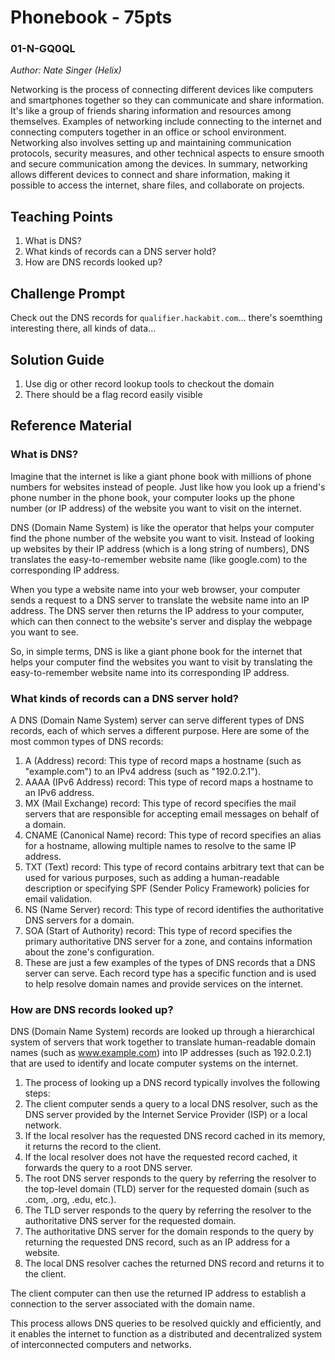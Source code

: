 # Phonebook - 75pts
### 01-N-GQ0QL
*Author: Nate Singer (Helix)*

Networking is the process of connecting different devices like computers and smartphones together so they can communicate and share information. It's like a group of friends sharing information and resources among themselves. Examples of networking include connecting to the internet and connecting computers together in an office or school environment. Networking also involves setting up and maintaining communication protocols, security measures, and other technical aspects to ensure smooth and secure communication among the devices. In summary, networking allows different devices to connect and share information, making it possible to access the internet, share files, and collaborate on projects.

## Teaching Points
1. What is DNS?
2. What kinds of records can a DNS server hold?
3. How are DNS records looked up?

## Challenge Prompt
Check out the DNS records for ```qualifier.hackabit.com```... there's soemthing interesting there, all kinds of data...

## Solution Guide
1. Use dig or other record lookup tools to checkout the domain
2. There should be a flag record easily visible

## Reference Material
### What is DNS?
Imagine that the internet is like a giant phone book with millions of phone numbers for websites instead of people. Just like how you look up a friend's phone number in the phone book, your computer looks up the phone number (or IP address) of the website you want to visit on the internet.

DNS (Domain Name System) is like the operator that helps your computer find the phone number of the website you want to visit. Instead of looking up websites by their IP address (which is a long string of numbers), DNS translates the easy-to-remember website name (like google.com) to the corresponding IP address.

When you type a website name into your web browser, your computer sends a request to a DNS server to translate the website name into an IP address. The DNS server then returns the IP address to your computer, which can then connect to the website's server and display the webpage you want to see.

So, in simple terms, DNS is like a giant phone book for the internet that helps your computer find the websites you want to visit by translating the easy-to-remember website name into its corresponding IP address.


### What kinds of records can a DNS server hold?
A DNS (Domain Name System) server can serve different types of DNS records, each of which serves a different purpose. Here are some of the most common types of DNS records:

1. A (Address) record: This type of record maps a hostname (such as "example.com") to an IPv4 address (such as "192.0.2.1").
2. AAAA (IPv6 Address) record: This type of record maps a hostname to an IPv6 address.
3. MX (Mail Exchange) record: This type of record specifies the mail servers that are responsible for accepting email messages on behalf of a domain.
4. CNAME (Canonical Name) record: This type of record specifies an alias for a hostname, allowing multiple names to resolve to the same IP address.
5. TXT (Text) record: This type of record contains arbitrary text that can be used for various purposes, such as adding a human-readable description or specifying SPF (Sender Policy Framework) policies for email validation.
6. NS (Name Server) record: This type of record identifies the authoritative DNS servers for a domain.
7. SOA (Start of Authority) record: This type of record specifies the primary authoritative DNS server for a zone, and contains information about the zone's configuration.
8. These are just a few examples of the types of DNS records that a DNS server can serve. Each record type has a specific function and is used to help resolve domain names and provide services on the internet.


### How are DNS records looked up?
DNS (Domain Name System) records are looked up through a hierarchical system of servers that work together to translate human-readable domain names (such as www.example.com) into IP addresses (such as 192.0.2.1) that are used to identify and locate computer systems on the internet.

1. The process of looking up a DNS record typically involves the following steps:
2. The client computer sends a query to a local DNS resolver, such as the DNS server provided by the Internet Service Provider (ISP) or a local network.
3. If the local resolver has the requested DNS record cached in its memory, it returns the record to the client.
4. If the local resolver does not have the requested record cached, it forwards the query to a root DNS server.
5. The root DNS server responds to the query by referring the resolver to the top-level domain (TLD) server for the requested domain (such as .com, .org, .edu, etc.).
6. The TLD server responds to the query by referring the resolver to the authoritative DNS server for the requested domain.
7. The authoritative DNS server for the domain responds to the query by returning the requested DNS record, such as an IP address for a website.
8. The local DNS resolver caches the returned DNS record and returns it to the client.

The client computer can then use the returned IP address to establish a connection to the server associated with the domain name.

This process allows DNS queries to be resolved quickly and efficiently, and it enables the internet to function as a distributed and decentralized system of interconnected computers and networks.
